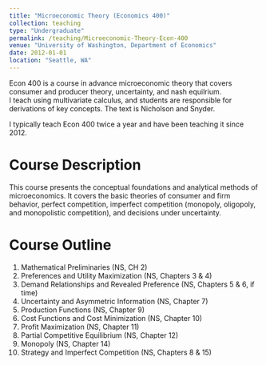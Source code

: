 ```yaml
---
title: "Microeconomic Theory (Economics 400)"
collection: teaching
type: "Undergraduate"
permalink: /teaching/Microeconomic-Theory-Econ-400
venue: "University of Washington, Department of Economics"
date: 2012-01-01
location: "Seattle, WA"
---
```

Econ 400 is a course in advance microeconomic theory that covers consumer and producer theory, uncertainty, and nash equilrium.  
I teach using multivariate calculus, and students are responsible for derivations of key concepts.  The text is Nicholson and Snyder.

I typically teach Econ 400 twice a year and have been teaching it since 2012.

Course Description
======

This course presents the conceptual foundations and analytical methods of microeconomics. It covers the basic theories of consumer and firm 
behavior, perfect competition, imperfect competition (monopoly, oligopoly, and monopolistic competition), and decisions under uncertainty.

Course Outline
======
1. Mathematical Preliminaries (NS, CH 2)
2. Preferences and Utility Maximization (NS, Chapters 3 & 4)
3. Demand Relationships and Revealed Preference (NS, Chapters 5 & 6, if time)
4. Uncertainty and Asymmetric Information (NS, Chapter 7)
5. Production Functions (NS, Chapter 9)
6. Cost Functions and Cost Minimization (NS, Chapter 10)
7. Profit Maximization (NS, Chapter 11)
8. Partial Competitive Equilibrium (NS, Chapter 12)
9. Monopoly (NS, Chapter 14)
10. Strategy and Imperfect Competition (NS, Chapters 8 & 15)
